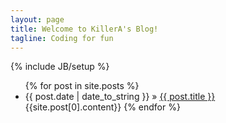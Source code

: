 ```yaml
---
layout: page
title: Welcome to KillerA's Blog!
tagline: Coding for fun
---
```

{% include JB/setup %}


<ul class="posts">
  {% for post in site.posts %}
    <li><span>{{ post.date | date_to_string }}</span> &raquo; <a href="{{ BASE_PATH }}{{ post.url }}">{{ post.title }}</a></li>
  {{site.post[0].content}}
  {% endfor %}
</ul>
